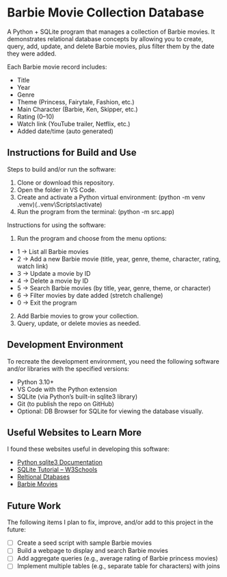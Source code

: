 # Barbie Movie Collection Database

A Python + SQLite program that manages a collection of Barbie movies.
It demonstrates relational database concepts by allowing you to create, query, add, update, and delete Barbie movies, plus filter them by the date they were added.

Each Barbie movie record includes:
* Title
* Year
* Genre
* Theme (Princess, Fairytale, Fashion, etc.)
* Main Character (Barbie, Ken, Skipper, etc.)
* Rating (0–10)
* Watch link (YouTube trailer, Netflix, etc.)
* Added date/time (auto generated)


## Instructions for Build and Use

Steps to build and/or run the software:

1. Clone or download this repository.
2. Open the folder in VS Code.
3. Create and activate a Python virtual environment: (python -m venv .venv)(.\.venv\Scripts\activate)
4. Run the program from the terminal: (python -m src.app)

Instructions for using the software:

1. Run the program and choose from the menu options:
* 1 → List all Barbie movies
* 2 → Add a new Barbie movie (title, year, genre, theme, character, rating, watch link)
* 3 → Update a movie by ID
* 4 → Delete a movie by ID
* 5 → Search Barbie movies (by title, year, genre, theme, or character)
* 6 → Filter movies by date added (stretch challenge)
* 0 → Exit the program
2. Add Barbie movies to grow your collection.
3. Query, update, or delete movies as needed.

## Development Environment 

To recreate the development environment, you need the following software and/or libraries with the specified versions:

* Python 3.10+
* VS Code with the Python extension
* SQLite (via Python’s built-in sqlite3 library)
* Git (to publish the repo on GitHub)
* Optional: DB Browser for SQLite for viewing the database visually.

## Useful Websites to Learn More

I found these websites useful in developing this software:

* [Python sqlite3 Documentation](https://docs.python.org/3/library/sqlite3.html)
* [SQLite Tutorial – W3Schools](https://www.w3schools.com/sql/sql_intro.asp)
* [Reltional Dtabases](https://azure.microsoft.com/en-us/resources/cloud-computing-dictionary/what-is-a-relational-database)
* [Barbie Movies ](https://en.wikipedia.org/wiki/List_of_Barbie_films)

## Future Work

The following items I plan to fix, improve, and/or add to this project in the future:

* [ ] Create a seed script with sample Barbie movies
* [ ] Build a webpage to display and search Barbie movies
* [ ] Add aggregate queries (e.g., average rating of Barbie princess movies)
* [ ] Implement multiple tables (e.g., separate table for characters) with joins